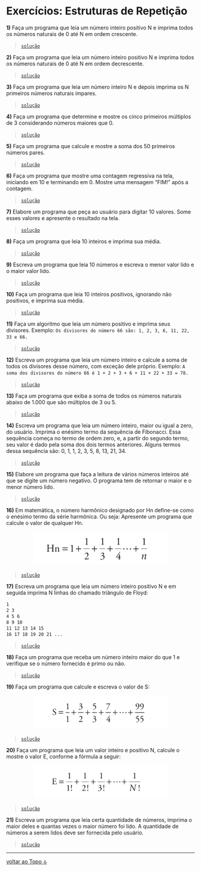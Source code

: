 # Exercícios: Estruturas de Repetição


**1)** Faça um programa que leia um número inteiro positivo N e imprima todos os números naturais de 0 até N em ordem crescente.
> [`solução`](ex001.c)

**2)** Faça um programa que leia um número inteiro positivo N e imprima todos os números naturais de 0 até N em ordem decrescente.
> [`solução`](ex002.c)

**3)** Faça um programa que leia um número inteiro N e depois imprima os N primeiros números naturais ímpares.
> [`solução`](ex003.c)

**4)** Faça um programa que determine e mostre os cinco primeiros múltiplos de 3 considerando números maiores que 0.
> [`solução`](ex004.c)

**5)** Faça um programa que calcule e mostre a soma dos 50 primeiros números pares.
> [`solução`](ex005.c)

**6)** Faça um programa que mostre uma contagem regressiva na tela, iniciando em 10 e terminando em 0. Mostre uma mensagem “FIM!” após a contagem.
> [`solução`](ex006.c)

**7)** Elabore um programa que peça ao usuário para digitar 10 valores. Some esses valores e apresente o resultado na tela.
> [`solução`](ex007.c)

**8)** Faça um programa que leia 10 inteiros e imprima sua média.
> [`solução`](ex008.c)

**9)** Escreva um programa que leia 10 números e escreva o menor valor lido e o maior valor lido.
> [`solução`](ex009.c)

**10)** Faça um programa que leia 10 inteiros positivos, ignorando não positivos, e imprima sua média.
> [`solução`](ex010.c)

**11)** Faça um algoritmo que leia um número positivo e imprima seus divisores.
Exemplo: `Os divisores do número 66 são: 1, 2, 3, 6, 11, 22, 33 e 66.`
> [`solução`](ex011.c)

**12)** Escreva um programa que leia um número inteiro e calcule a soma de todos os divisores desse número, com exceção dele próprio. 
Exemplo: `A soma dos divisores do número 66 é 1 + 2 + 3 + 6 + 11 + 22 + 33 = 78.`
> [`solução`](ex012.c)

**13)** Faça um programa que exiba a soma de todos os números naturais abaixo de 1.000 que são múltiplos de 3 ou 5.
> [`solução`](ex013.c)

**14)** Escreva um programa que leia um número inteiro, maior ou igual a zero, do usuário. Imprima o enésimo termo da sequência de Fibonacci. Essa sequência começa no termo de ordem zero, e, a partir do segundo termo, seu valor é dado pela soma dos dois termos anteriores. Alguns termos dessa sequência são: 0, 1, 1, 2, 3, 5, 8, 13, 21, 34.
> [`solução`](ex014.c)

**15)** Elabore um programa que faça a leitura de vários números inteiros até que se digite um número negativo. O programa tem de retornar o maior e o menor número lido.
> [`solução`](ex015.c)

**16)** Em matemática, o número harmônico designado por Hn define-se como o enésimo termo da série harmônica. Ou seja: Apresente um programa que calcule o valor de qualquer Hn.
<div align="center">

![alt text](images/img16.png)

</div>

> [`solução`](ex016.c)

**17)** Escreva um programa que leia um número inteiro positivo N e em seguida imprima N linhas do chamado triângulo de Floyd:
```
1
2 3
4 5 6
8 9 10
11 12 13 14 15
16 17 18 19 20 21 ...
```
> [`solução`](ex017.c)

**18)** Faça um programa que receba um número inteiro maior do que 1 e verifique se o número fornecido é primo ou não.
> [`solução`](ex018.c)

**19)** Faça um programa que calcule e escreva o valor de S:
<div align="center">

  ![alt text](images/img19.png)

</div>

> [`solução`](ex019.c)

**20)** Faça um programa que leia um valor inteiro e positivo N, calcule o mostre o valor E, conforme a fórmula a seguir:
<div align="center">

  ![alt text](images/img20.png)

</div>

> [`solução`](e020.c)


**21)** Escreva um programa que leia certa quantidade de números, imprima o maior deles e quantas vezes o maior número foi lido. A quantidade de números a serem lidos deve ser fornecida pelo usuário.
> [`solução`](e021.c)


---
[voltar ao Topo :top:](#exercícios-estruturas-de-repetição)